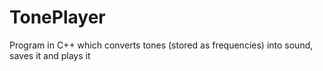 # TonePlayer
Program in C++ which converts tones (stored as frequencies) into sound, saves it and plays it
